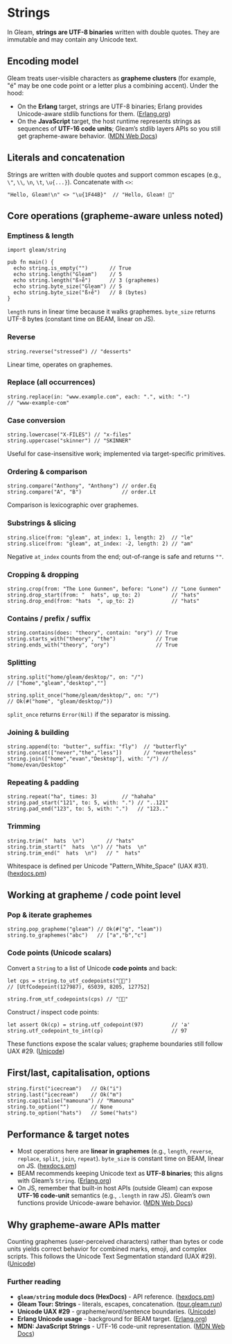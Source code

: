 # Strings

In Gleam, **strings are UTF-8 binaries** written with double quotes. They are immutable and may contain any Unicode text. 

## Encoding model 

Gleam treats user-visible characters as **grapheme clusters** (for example, "é" may be one code point or a letter plus a combining accent). Under the hood:

* On the **Erlang** target, strings are UTF-8 binaries; Erlang provides Unicode-aware stdlib functions for them. ([Erlang.org][3])
* On the **JavaScript** target, the host runtime represents strings as sequences of **UTF-16 code units**; Gleam’s stdlib layers APIs so you still get grapheme-aware behavior. ([MDN Web Docs][4])

## Literals and concatenation

Strings are written with double quotes and support common escapes (e.g., `\"`, `\\`, `\n`, `\t`, `\u{...}`). Concatenate with `<>`:

```gleam
"Hello, Gleam!\n" <> "\u{1F44B}"  // "Hello, Gleam! 👋"
```

## Core operations (grapheme-aware unless noted)

### Emptiness & length

```gleam
import gleam/string

pub fn main() {
  echo string.is_empty("")       // True
  echo string.length("Gleam")    // 5
  echo string.length("ß↑e̊")      // 3 (graphemes)
  echo string.byte_size("Gleam") // 5
  echo string.byte_size("ß↑e̊")   // 8 (bytes)
}
```

`length` runs in linear time because it walks graphemes. `byte_size` returns UTF-8 bytes (constant time on BEAM, linear on JS).

### Reverse

```gleam
string.reverse("stressed") // "desserts"
```

Linear time, operates on graphemes. 

### Replace (all occurrences)

```gleam
string.replace(in: "www.example.com", each: ".", with: "-")
// "www-example-com"
```

### Case conversion

```gleam
string.lowercase("X-FILES") // "x-files"
string.uppercase("skinner") // "SKINNER"
```

Useful for case-insensitive work; implemented via target-specific primitives. 

### Ordering & comparison

```gleam
string.compare("Anthony", "Anthony") // order.Eq
string.compare("A", "B")             // order.Lt
```

Comparison is lexicographic over graphemes.

### Substrings & slicing

```gleam
string.slice(from: "gleam", at_index: 1, length: 2)  // "le"
string.slice(from: "gleam", at_index: -2, length: 2) // "am"
```

Negative `at_index` counts from the end; out-of-range is safe and returns `""`.

### Cropping & dropping

```gleam
string.crop(from: "The Lone Gunmen", before: "Lone") // "Lone Gunmen"
string.drop_start(from: "  hats", up_to: 2)          // "hats"
string.drop_end(from: "hats  ", up_to: 2)            // "hats"
```

### Contains / prefix / suffix

```gleam
string.contains(does: "theory", contain: "ory") // True
string.starts_with("theory", "the")             // True
string.ends_with("theory", "ory")               // True
```

### Splitting

```gleam
string.split("home/gleam/desktop/", on: "/")
// ["home","gleam","desktop",""]

string.split_once("home/gleam/desktop/", on: "/")
// Ok(#("home", "gleam/desktop/"))
```

`split_once` returns `Error(Nil)` if the separator is missing.

### Joining & building

```gleam
string.append(to: "butter", suffix: "fly")  // "butterfly"
string.concat(["never","the","less"])       // "nevertheless"
string.join(["home","evan","Desktop"], with: "/") // "home/evan/Desktop"
```

### Repeating & padding

```gleam
string.repeat("ha", times: 3)        // "hahaha"
string.pad_start("121", to: 5, with: ".") // "..121"
string.pad_end("123", to: 5, with: ".")   // "123.."
```

### Trimming

```gleam
string.trim("  hats  \n")       // "hats"
string.trim_start("  hats  \n") // "hats  \n"
string.trim_end("  hats  \n")   // "  hats"
```

Whitespace is defined per Unicode "Pattern\_White\_Space" (UAX #31). ([hexdocs.pm][1])

## Working at grapheme / code point level

### Pop & iterate graphemes

```gleam
string.pop_grapheme("gleam") // Ok(#("g", "leam"))
string.to_graphemes("abc")   // ["a","b","c"]
```

### Code points (Unicode scalars)

Convert a `String` to a list of Unicode **code points** and back:

```gleam
let cps = string.to_utf_codepoints("🏳️‍🌈")
// [UtfCodepoint(127987), 65039, 8205, 127752]

string.from_utf_codepoints(cps) // "🏳️‍🌈"
```

Construct / inspect code points:

```gleam
let assert Ok(cp) = string.utf_codepoint(97)         // 'a'
string.utf_codepoint_to_int(cp)                      // 97
```

These functions expose the scalar values; grapheme boundaries still follow UAX #29. ([Unicode][2])

## First/last, capitalisation, options

```gleam
string.first("icecream")   // Ok("i")
string.last("icecream")    // Ok("m")
string.capitalise("mamouna") // "Mamouna"
string.to_option("")       // None
string.to_option("hats")   // Some("hats")
```

## Performance & target notes

* Most operations here are **linear in graphemes** (e.g., `length`, `reverse`, `replace`, `split`, `join`, `repeat`). `byte_size` is constant time on BEAM, linear on JS. ([hexdocs.pm][1])
* BEAM recommends keeping Unicode text as **UTF-8 binaries**; this aligns with Gleam’s `String`. ([Erlang.org][7])
* On JS, remember that built-in host APIs (outside Gleam) can expose **UTF-16 code-unit** semantics (e.g., `.length` in raw JS). Gleam’s own functions provide Unicode-aware behavior. ([MDN Web Docs][4])

## Why grapheme-aware APIs matter

Counting graphemes (user-perceived characters) rather than bytes or code units yields correct behavior for combined marks, emoji, and complex scripts. This follows the Unicode Text Segmentation standard (UAX #29). ([Unicode][2])

### Further reading

* **`gleam/string` module docs (HexDocs)** - API reference. ([hexdocs.pm][1])
* **Gleam Tour: Strings** - literals, escapes, concatenation. ([tour.gleam.run][6])
* **Unicode UAX #29** - grapheme/word/sentence boundaries. ([Unicode][8])
* **Erlang Unicode usage** - background for BEAM target. ([Erlang.org][3])
* **MDN: JavaScript Strings** - UTF-16 code-unit representation. ([MDN Web Docs][4])

[1]: https://hexdocs.pm/gleam_stdlib/gleam/string.html?utm_source=chatgpt.com "gleam/string · gleam_stdlib · v0.63.0"
[2]: https://unicode.org/reports/tr29/?utm_source=chatgpt.com "UAX #29: Unicode Text Segmentation"
[3]: https://www.erlang.org/doc/apps/stdlib/unicode_usage.html?utm_source=chatgpt.com "Using Unicode in Erlang - stdlib v7.0.2"
[4]: https://developer.mozilla.org/en-US/docs/Web/JavaScript/Reference/Global_Objects/String?utm_source=chatgpt.com "String - JavaScript"
[5]: https://hexdocs.pm/gleam_stdlib/0.11.0/gleam/bit_string/?utm_source=chatgpt.com "gleam/bit_string - gleam_stdlib"
[6]: https://tour.gleam.run/basics/strings/?utm_source=chatgpt.com "Strings"
[7]: https://www.erlang.org/doc/apps/stdlib/unicode.html?utm_source=chatgpt.com "unicode - stdlib v7.0.3"
[8]: https://www.unicode.org/reports/tr29/tr29-32.html?utm_source=chatgpt.com "UAX #29: Unicode Text Segmentation"
